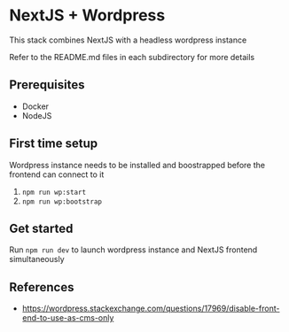 # NextJS + Wordpress

This stack combines NextJS with a headless wordpress instance

Refer to the README.md files in each subdirectory for more details

## Prerequisites

- Docker
- NodeJS

## First time setup

Wordpress instance needs to be installed and boostrapped before the frontend can connect to it

1. `npm run wp:start`
1. `npm run wp:bootstrap`

## Get started

Run `npm run dev` to launch wordpress instance and NextJS frontend simultaneously

## References

- https://wordpress.stackexchange.com/questions/17969/disable-front-end-to-use-as-cms-only
